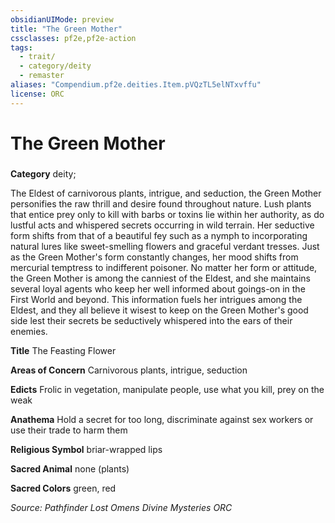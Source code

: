 ```yaml
---
obsidianUIMode: preview
title: "The Green Mother"
cssclasses: pf2e,pf2e-action
tags:
  - trait/
  - category/deity
  - remaster
aliases: "Compendium.pf2e.deities.Item.pVQzTL5elNTxvffu"
license: ORC
---
```

# The Green Mother

### 

**Category** deity; 




The Eldest of carnivorous plants, intrigue, and seduction, the Green Mother personifies the raw thrill and desire found throughout nature. Lush plants that entice prey only to kill with barbs or toxins lie within her authority, as do lustful acts and whispered secrets occurring in wild terrain. Her seductive form shifts from that of a beautiful fey such as a nymph to incorporating natural lures like sweet-smelling flowers and graceful verdant tresses. Just as the Green Mother's form constantly changes, her mood shifts from mercurial temptress to indifferent poisoner. No matter her form or attitude, the Green Mother is among the canniest of the Eldest, and she maintains several loyal agents who keep her well informed about goings-on in the First World and beyond. This information fuels her intrigues among the Eldest, and they all believe it wisest to keep on the Green Mother's good side lest their secrets be seductively whispered into the ears of their enemies.

**Title** The Feasting Flower

**Areas of Concern** Carnivorous plants, intrigue, seduction

**Edicts** Frolic in vegetation, manipulate people, use what you kill, prey on the weak

**Anathema** Hold a secret for too long, discriminate against sex workers or use their trade to harm them

**Religious Symbol** briar-wrapped lips

**Sacred Animal** none (plants)

**Sacred Colors** green, red

*Source: Pathfinder Lost Omens Divine Mysteries*
*ORC*